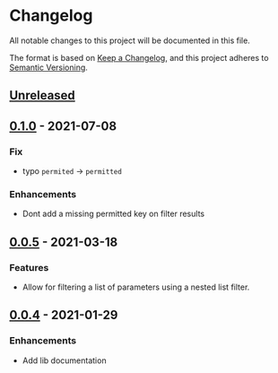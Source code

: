# Changelog

All notable changes to this project will be documented in this file.

The format is based on [Keep a Changelog](https://keepachangelog.com/en/1.0.0/),
and this project adheres to [Semantic Versioning](https://semver.org/spec/v2.0.0.html).

## [Unreleased]

## [0.1.0] - 2021-07-08

### Fix

- typo `permited` -> `permitted`

### Enhancements

- Dont add a missing permitted key on filter results

## [0.0.5] - 2021-03-18

### Features

- Allow for filtering a list of parameters using a nested list filter.

## [0.0.4] - 2021-01-29

### Enhancements

- Add lib documentation

[unreleased]: https://github.com/brainnco/strong_params/compare/v0.1.0...main
[0.1.0]: https://github.com/brainnco/strong_params/compare/v0.0.5...v0.1.0
[0.0.5]: https://github.com/brainnco/strong_params/compare/v0.0.4...v0.0.5
[0.0.4]: https://github.com/brainnco/strong_params/compare/v0.0.3...v0.0.4
